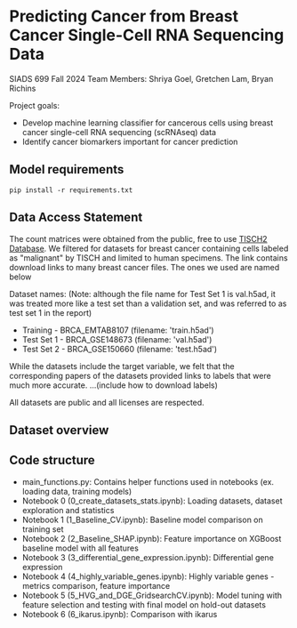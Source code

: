 # Predicting Cancer from Breast Cancer Single-Cell RNA Sequencing Data
SIADS 699 Fall 2024
Team Members: Shriya Goel, Gretchen Lam, Bryan Richins

Project goals:
- Develop machine learning classifier for cancerous cells using breast cancer single-cell RNA sequencing (scRNAseq) data
- Identify cancer biomarkers important for cancer prediction

## Model requirements
```pip install -r requirements.txt```

## Data Access Statement
The count matrices were obtained from the public, free to use [TISCH2 Database](http://tisch.comp-genomics.org/gallery/?cancer=BRCA&celltype=Malignant&species=Human).
We filtered for datasets for breast cancer containing cells labeled as "malignant" by TISCH and limited to human specimens.
The link contains download links to many breast cancer files. The ones we used are named below

Dataset names: (Note: although the file name for Test Set 1 is val.h5ad, it was treated more like a test set than a validation set, and was referred to as test set 1 in the report)
  * Training - BRCA_EMTAB8107 (filename: 'train.h5ad')
  * Test Set 1 - BRCA_GSE148673 (filename: 'val.h5ad')
  * Test Set 2 - BRCA_GSE150660 (filename: 'test.h5ad')

While the datasets include the target variable, we felt that the corresponding papers of the datasets provided links to labels that were much more accurate.
...(include how to download labels)

All datasets are public and all licenses are respected.


## Dataset overview


## Code structure
- main_functions.py: Contains helper functions used in notebooks (ex. loading data, training models)
- Notebook 0 (0_create_datasets_stats.ipynb): Loading datasets, dataset exploration and statistics
- Notebook 1 (1_Baseline_CV.ipynb): Baseline model comparison on training set
- Notebook 2 (2_Baseline_SHAP.ipynb): Feature importance on XGBoost baseline model with all features
- Notebook 3 (3_differential_gene_expression.ipynb): Differential gene expression
- Notebook 4 (4_highly_variable_genes.ipynb): Highly variable genes - metrics comparison, feature importance
- Notebook 5 (5_HVG_and_DGE_GridsearchCV.ipynb): Model tuning with feature selection and testing with final model on hold-out datasets
- Notebook 6 (6_ikarus.ipynb): Comparison with ikarus
